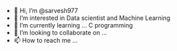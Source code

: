 - 👋 Hi, I’m @sarvesh977
- 👀 I’m interested in Data scientist and Machine Learning 
- 🌱 I’m currently learning ... C programming 
- 💞️ I’m looking to collaborate on ...
- 📫 How to reach me ...

<!---
sarvesh977/sarvesh977 is a ✨ special ✨ repository because its `README.md` (this file) appears on your GitHub profile.
You can click the Preview link to take a look at your changes.
--->
